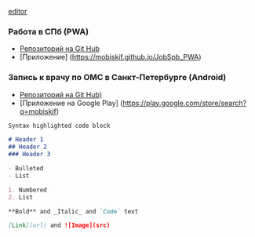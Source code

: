 [editor](https://github.com/mobiskif/mobiskif.github.io/edit/master/README.md)

### Работа в СПб (PWA)
- [Репозиторий на Git Hub](https://mobiskif.github.io/JobSpb_PWA)
- [Приложение] (https://mobiskif.github.io/JobSpb_PWA)

### Запись к врачу по ОМС в Санкт-Петербурге (Android) 
- [Репозиторий на Git Hub)](http://mobiskif.github.io/Healthy_ANDROID)
- [Приложение на Google Play] (https://play.google.com/store/search?q=mobiskif)


```markdown
Syntax highlighted code block

# Header 1
## Header 2
### Header 3

- Bulleted
- List

1. Numbered
2. List

**Bold** and _Italic_ and `Code` text

[Link](url) and ![Image](src)
```
